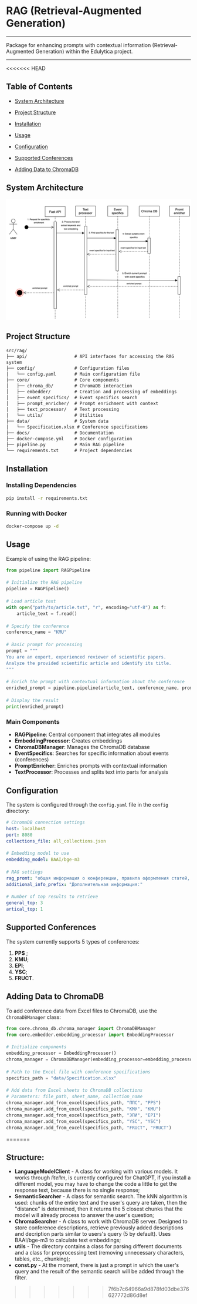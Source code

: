 # RAG (Retrieval-Augmented Generation)

---
Package for enhancing prompts with contextual information (Retrieval-Augmented Generation) within the Edulytica project.

---
<<<<<<< HEAD
## Table of Contents
- [System Architecture](#system-architecture)


- [Project Structure](#project-structure)
- [Installation](#installation)
- [Usage](#usage)
- [Configuration](#configuration)
- [Supported Conferences](#supported-conferences)
- [Adding Data to ChromaDB](#adding-data-to-chromadb)

## System Architecture

![RAG Sequence Diagram](docs/rag_sequnce.png)

## Project Structure

```
src/rag/
├── api/                  # API interfaces for accessing the RAG system
├── config/               # Configuration files
│   └── config.yaml       # Main configuration file
├── core/                 # Core components
│   ├── chroma_db/        # ChromaDB interaction
│   ├── embedder/         # Creation and processing of embeddings
│   ├── event_specifics/  # Event specifics search
│   ├── prompt_enricher/  # Prompt enrichment with context
│   ├── text_processor/   # Text processing
│   └── utils/            # Utilities
├── data/                 # System data
│   └── Specification.xlsx # Conference specifications
├── docs/                 # Documentation
├── docker-compose.yml    # Docker configuration
├── pipeline.py           # Main RAG pipeline
└── requirements.txt      # Project dependencies
```

## Installation

### Installing Dependencies

```bash
pip install -r requirements.txt
```

### Running with Docker

```bash
docker-compose up -d
```

## Usage

Example of using the RAG pipeline:

```python
from pipeline import RAGPipeline

# Initialize the RAG pipeline
pipeline = RAGPipeline()

# Load article text
with open("path/to/article.txt", "r", encoding="utf-8") as f:
    article_text = f.read()

# Specify the conference
conference_name = "KMU"

# Basic prompt for processing
prompt = """
You are an expert, experienced reviewer of scientific papers.
Analyze the provided scientific article and identify its title.
"""

# Enrich the prompt with contextual information about the conference
enriched_prompt = pipeline.pipeline(article_text, conference_name, prompt)

# Display the result
print(enriched_prompt)
```

### Main Components

- **RAGPipeline**: Central component that integrates all modules
- **EmbeddingProcessor**: Creates embeddings
- **ChromaDBManager**: Manages the ChromaDB database 
- **EventSpecifics**: Searches for specific information about events (conferences)
- **PromptEnricher**: Enriches prompts with contextual information
- **TextProcessor**: Processes and splits text into parts for analysis

## Configuration

The system is configured through the `config.yaml` file in the `config` directory:

```yaml
# ChromaDB connection settings
host: localhost
port: 8080
collections_file: all_collections.json

# Embedding model to use
embedding_model: BAAI/bge-m3

# RAG settings
rag_promt: "общая информация о конференции, правила оформления статей, требования к структуре и форматированию, цели конференции"
additional_info_prefix: "Дополнительная информация:"

# Number of top results to retrieve
general_top: 3
artical_top: 1
```

## Supported Conferences

The system currently supports 5 types of conferences:

1. **PPS** ;
2. **KMU**;
3. **EPI**;
4. **YSC**;
5. **FRUCT**.


## Adding Data to ChromaDB

To add conference data from Excel files to ChromaDB, use the `ChromaDBManager` class:

```python
from core.chroma_db.chroma_manager import ChromaDBManager
from core.embedder.embedding_processor import EmbeddingProcessor

# Initialize components
embedding_processor = EmbeddingProcessor()
chroma_manager = ChromaDBManager(embedding_processor=embedding_processor)

# Path to the Excel file with conference specifications
specifics_path = "data/Specification.xlsx"

# Add data from Excel sheets to ChromaDB collections
# Parameters: file_path, sheet_name, collection_name
chroma_manager.add_from_excel(specifics_path, "ППС", "PPS")
chroma_manager.add_from_excel(specifics_path, "КМУ", "KMU")
chroma_manager.add_from_excel(specifics_path, "ЭПИ", "EPI")
chroma_manager.add_from_excel(specifics_path, "YSC", "YSC")
chroma_manager.add_from_excel(specifics_path, "FRUCT", "FRUCT")
```


=======
## Structure:
- **LanguageModelClient** - A class for working with various models. It works through *litellm*, is currently configured
for ChatGPT, if you install a different model, you may have to change the code a little to get the response text,
because there is no single response;
- **SemanticSearcher** - A class for semantic search. The kNN algorithm is used: chunks of the entire text and the 
user's query are taken, then the "distance" is determined, then it returns the 5 closest chunks that the model will 
already process to answer the user's question;
- **ChromaSearcher** - A class to work with ChromaDB server. Designed to store conference descriptions, retrieve 
previously added descriptions and decription parts similar to users's query (5 by default). 
Uses BAAI/bge-m3 to calculate text embeddings;
- **utils** - The directory contains a class for parsing different documents and a class for preprocessing text 
(removing unnecessary characters, tables, etc., chunking);
- **const.py** - At the moment, there is just a prompt in which the user's query and the result of the semantic 
search will be added through the filter.
>>>>>>> 7f6b7c64966a9d878fd03dbe376627772d86d8ef
